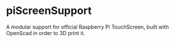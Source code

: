 # piScreenSupport
A modular support for official Raspberry Pi TouchScreen, built with OpenScad in order to 3D print it.
